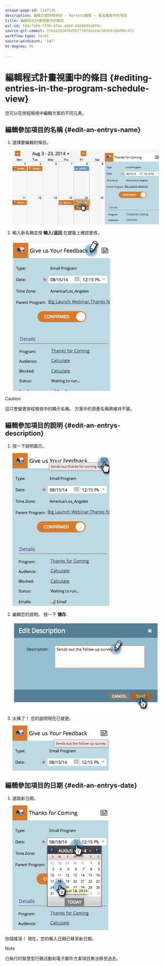 ```yaml
---
unique-page-id: 1147136
description: 編輯方案排程檢視 — Marketo檔案 — 產品檔案中的項目
title: 編輯程式計畫視圖中的條目
exl-id: f04cfb84-ff96-4f4e-ab0d-d4b0b95a9f9c
source-git-commit: 72e1d29347bd5b77107da1e9c30169cb6490c432
workflow-type: tm+mt
source-wordcount: '147'
ht-degree: 0%

---
```


# 編輯程式計畫視圖中的條目 {#editing-entries-in-the-program-schedule-view}

您可以在排程檢視中編輯方案的不同元素。

## 編輯參加項目的名稱 {#edit-an-entrys-name}

1. 選擇要編輯的條目。

   ![](assets/image2014-9-18-18-3a1-3a36.png)

1. 輸入新名稱並按 **輸入/返回** 在鍵盤上確認更改。

   ![](assets/image2014-9-18-18-3a1-3a53.png)

>[!CAUTION]
>
>這只會變更排程檢視中的顯示名稱。 方案中的資產名稱將維持不變。

## 編輯參加項目的說明 {#edit-an-entrys-description}

1. 按一下說明圖示。

   ![](assets/image2014-9-18-18-3a3-3a7.png)

1. 編輯您的說明。 按一下 **儲存**.

   ![](assets/image2014-9-18-18-3a3-3a22.png)

1. 太棒了！ 您的說明現在已變更。

   ![](assets/image2014-9-18-18-3a3-3a48.png)

## 編輯參加項目的日期 {#edit-an-entrys-date}

1. 選取新日期。

   ![](assets/image2014-9-18-18-3a4-3a39.png)

你個搖滾！ 現在，您的輸入日期已移至新日期。

>[!NOTE]
>
> 已執行的智慧型行銷活動和電子郵件方案項目無法移至過去。
